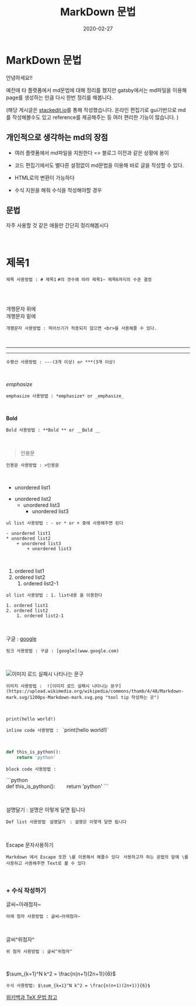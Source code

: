 ﻿---
title: "MarkDown 문법"
date: "2020-02-27"
---

# MarkDown 문법

안녕하세요!!

예전에 타 플랫폼에서 md문법에 대해 정리를 했지만 
gatsby에서는 md파일을 이용해 page를 생성하는 만큼 다시 한번 정리를 해봅니다.

(해당 게시글은 [stackedit.io](https://stackedit.io/)를 통해 작성했습니다.  온라인 편집기로 gui기반으로 md 를 작성해볼수도 있고 reference를 제공해주는 등 여러 편리한 기능이 많습니다. )

## 개인적으로 생각하는  md의 장점

+ 여러 플랫폼에서 md파일을 지원한다
	=> 블로그 이전과 같은 상황에 용이 
	
+  코드 편집기에서도 별다른 설정없이 md문법을 이용해 바로 글을 작성할 수 있다.
+ HTML로의 변환이 가능하다
+   수식 지원을 해줘 수식을 작성해야할 경우



## 문법 

자주 사용할 것 같은 애들만 간단히 정리해봅시다

<br>


# 제목1

`제목 사용방법 : # 제목1`
`#의 갯수에 따라 제목1~ 제목6까지의 수준 결정`

<br><br>


개행문자 위에
<br>
개행문자 밑에


`개행문자 사용방법 : 띄어쓰기가 적용되지 않으면 <br>을 사용해줄 수 있다.` 

<br>

---
***

`수평선 사용방법 : ---(3개 이상) or ***(3개 이상)  `

<br>

*emphasize*

`emphasize 사용방법 : *emphasize* or _emphasize_` 

<br>

**Bold**

`Bold 사용방법 : **Bold ** or __Bold __`


<br>

>인용문

`인용문 사용방법 : >인용문 `

<br>

- unordered list1
* unordered list2
	+ unordered list3
		+ unordered list3 

```
ul list 사용방법 : - or * or + 중에 사용해주면 된다 

- unordered list1
* unordered list2
	+ unordered list3
		+ unordered list3 
```
<br>

1. ordered list1
2. ordered list2
	1. ordered list2-1
	
```
ol list 사용방법 : 1. list내용 을 이용한다

1. ordered list1
2. ordered list2
	1. ordered list2-1

```

<br>

구글 : [google](www.google.com)

`링크 사용방법 : 구글 : [google](www.google.com)`

<br>

![이미지 로드 실패시 나타나는 문구](https://upload.wikimedia.org/wikipedia/commons/thumb/4/48/Markdown-mark.svg/1200px-Markdown-mark.svg.png   "tool tip 작성하는 곳" )

`이미지 사용방법 :  ![이미지 로드 실패시 나타나는 문구](https://upload.wikimedia.org/wikipedia/commons/thumb/4/48/Markdown-mark.svg/1200px-Markdown-mark.svg.png "tool tip 작성하는 곳")`

<br>

`print(hello world!)` 

`inline code 사용방법 : ` \`print(hello world!)`
 

<br>

```python
def this_is_python():
	return 'python'
```
`block code 사용방법 : `

 \```python   
def this_is_python():
&nbsp;&nbsp;&nbsp;&nbsp;&nbsp;&nbsp; return 'python'
\``` 

<br>

설명달기
: 설명은 이렇게 달면 됩니다

`Def list 사용방법 `
`설명달기`
` : 설명은 이렇게 달면 됩니다`

<br>

Escape 문자사용하기

`Markdown 에서 Escape 또한 \를 이용해서 해줄수 있다 `
`사용하고자 하는 문법의 앞에 \를 사용하고 사용해주면 Text로 볼 수 있다`

<br>


### + 수식 작성하기

글씨~아래첨자~

`아래 첨자 사용방법 : 글씨~아래첨자~`

<br>

글씨^위첨자^ 

`위 첨자 사용방법 : 글씨^위첨자^ `

<br>

$\sum_{k=1}^N k^2 = \frac{n(n+1)(2n+1)}{6}$

`수식 사용방법: $\sum_{k=1}^N k^2 = \frac{n(n+1)(2n+1)}{6}$ `

[위키백과 TeX 문법 참고](https://ko.wikipedia.org/wiki/%EC%9C%84%ED%82%A4%EB%B0%B1%EA%B3%BC:TeX_%EB%AC%B8%EB%B2%95)

<br>


